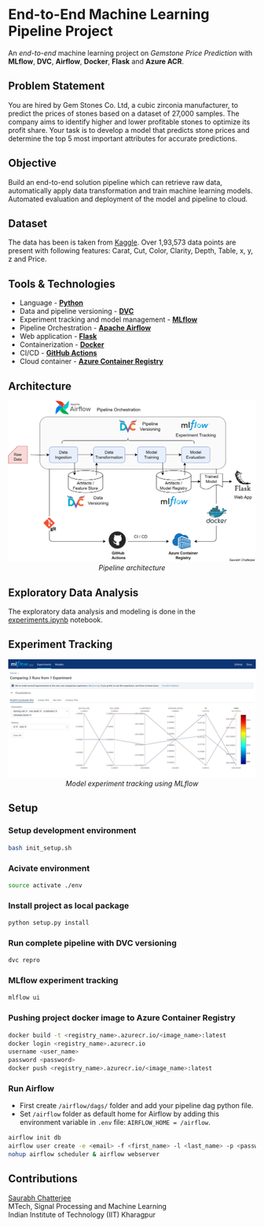 # End-to-End Machine Learning Pipeline Project

An *end-to-end* machine learning project on *Gemstone Price Prediction* with **MLflow**, **DVC**, **Airflow**, **Docker**, **Flask** and **Azure ACR**.

## Problem Statement
You are hired by Gem Stones Co. Ltd, a cubic zirconia manufacturer, to predict the prices of stones based on a dataset of 27,000 samples. The company aims to identify higher and lower profitable stones to optimize its profit share. Your task is to develop a model that predicts stone prices and determine the top 5 most important attributes for accurate predictions.

## Objective
Build an end-to-end solution pipeline which can retrieve raw data, automatically apply data transformation and train machine learning models. Automated evaluation and deployment of the model and pipeline to cloud.

## Dataset
The data has been is taken from [Kaggle](https://www.kaggle.com/competitions/playground-series-s3e8/data). Over 1,93,573 data points are present with following features: Carat, Cut, Color, Clarity, Depth, Table, x, y, z and Price. 

## Tools & Technologies
- Language - [**Python**](https://www.python.org)
- Data and pipeline versioning - [**DVC**](https://dvc.org/)
- Experiment tracking and model management - [**MLflow**](https://mlflow.org)
- Pipeline Orchestration - [**Apache Airflow**](https://airflow.apache.org/)
- Web application - [**Flask**](https://flask.palletsprojects.com/en/3.0.x/)
- Containerization - [**Docker**](https://www.docker.com)
- CI/CD - [**GitHub Actions**](https://github.com/features/actions)
- Cloud container - [**Azure Container Registry**](https://azure.microsoft.com/en-in/products/container-registry)

## Architecture
<div align="center">
  <img src="images/ML_Pipeline_Flowchart-2-signed.png" width="600" /><br>
  <em>Pipeline architecture</em>
</div>

## Exploratory Data Analysis
The exploratory data analysis and modeling is done in the [experiments.ipynb](notebooks/experiments.ipynb) notebook.

## Experiment Tracking
<div align="center">
  <img src="images/MLflow%20Experiment%20-%20UI%20Screenshot%201.jpg" width="600" /><br>
  <em>Model experiment tracking using MLflow</em>
</div>

## Setup

<!-- ### Create project template hierarchy
```bash
python template.py
``` -->

### Setup development environment
```bash
bash init_setup.sh
```

### Acivate environment
```bash
source activate ./env
```

### Install project as local package
```bash
python setup.py install
```

### Run complete pipeline with DVC versioning
```bash
dvc repro
```

### MLflow experiment tracking
```bash
mlflow ui
```

### Pushing project docker image to Azure Container Registry
```bash
docker build -t <registry_name>.azurecr.io/<image_name>:latest
docker login <registry_name>.azurecr.io
username <user_name>
password <password>
docker push <registry_name>.azurecr.io/<image_name>:latest
```

### Run Airflow
- First create `/airflow/dags/` folder and add your pipeline dag python file.
- Set `/airflow` folder as default home for Airflow by adding this environment variable in `.env` file: `AIRFLOW_HOME = /airflow`.

```bash
airflow init db
airflow user create -e <email> -f <first_name> -l <last_name> -p <password> -u <username> -r admin
nohup airflow scheduler & airflow webserver
```


## Contributions
[Saurabh Chatterjee](https://github.com/chatterjeesaurabh) </br>
MTech, Signal Processing and Machine Learning </br>
Indian Institute of Technology (IIT) Kharagpur
